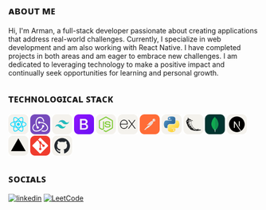 <h2 align="left">ᴀʙᴏᴜᴛ ᴍᴇ</h2>
<p align="left">
  Hi, I'm Arman, a full-stack developer passionate about creating applications that address real-world challenges. Currently, I specialize in web development and am also working with React Native. I have completed projects in both areas and am eager to embrace new challenges. I am dedicated to leveraging technology to make a positive impact and continually seek opportunities for learning and personal growth.
</p>

<h2 align="left">ᴛᴇᴄʜɴᴏʟᴏɢɪᴄᴀʟ ꜱᴛᴀᴄᴋ</h2>
<p align="left">
  <img src="https://github.com/tandpfun/skill-icons/blob/main/icons/React-Light.svg" alt="react" width="40" height="40"/>
  <img src="https://github.com/tandpfun/skill-icons/blob/main/icons/Redux.svg" alt="redux" width="40" height="40"/>
  <img src="https://github.com/tandpfun/skill-icons/blob/main/icons/TailwindCSS-Light.svg" alt="tailwindcss" width="40" height="40"/>
  <img src="https://github.com/tandpfun/skill-icons/blob/main/icons/Bootstrap.svg" alt="bootstrap" width="40" height="40"/>
  <img src="https://github.com/tandpfun/skill-icons/blob/main/icons/NodeJS-Light.svg" alt="node.js" width="40" height="40"/>
  <img src="https://github.com/tandpfun/skill-icons/blob/main/icons/ExpressJS-Light.svg" alt="express.js" width="40" height="40"/>
  <img src="https://github.com/tandpfun/skill-icons/blob/main/icons/Postman.svg" alt="postman" width="40" height="40"/>
<!--   <img src="https://github.com/tandpfun/skill-icons/blob/main/icons/Redis-Light.svg" alt="redis" width="40" height="40"/> -->
  <img src="https://github.com/tandpfun/skill-icons/blob/main/icons/Python-Light.svg" alt="python" width="40" height="40"/>
  <img src="https://github.com/tandpfun/skill-icons/blob/main/icons/Flask-Light.svg" alt="flask" width="40" height="40"/>
<!--   <img src="https://github.com/tandpfun/skill-icons/blob/main/icons/Java-Light.svg" alt="java" width="40" height="40"/> -->
<!--   <img src="https://github.com/tandpfun/skill-icons/blob/main/icons/Spring-Light.svg" alt="springboot" width="40" height="40"/> -->
  <img src="https://github.com/tandpfun/skill-icons/blob/main/icons/MongoDB.svg" alt="mongodb" width="40" height="40"/>
<!--   <img src="https://github.com/tandpfun/skill-icons/blob/main/icons/MySQL-Light.svg" alt="mysql" width="40" height="40"/> -->
  <img src="https://github.com/tandpfun/skill-icons/blob/main/icons/NextJS-Light.svg" alt="next.js" width="40" height="40"/>
  <img src="https://github.com/tandpfun/skill-icons/blob/main/icons/Vercel-Light.svg" alt="vercel" width="40" height="40"/>
  <img src="https://github.com/tandpfun/skill-icons/blob/main/icons/Git.svg" alt="git" width="40" height="40"/>
  <img src="https://github.com/tandpfun/skill-icons/blob/main/icons/Github-Light.svg" alt="github" width="40" height="40"/>
<!--   <img src="https://github.com/tandpfun/skill-icons/blob/main/icons/GraphQL-Light.svg" alt="graphql" width="40" height="40"/> -->
<!--   <img src="https://github.com/tandpfun/skill-icons/blob/main/icons/Docker.svg" alt="docker" width="40" height="40"/> -->
<!--   <img src="https://github.com/tandpfun/skill-icons/blob/main/icons/Kubernetes.svg" alt="kubernetes" width="40" height="40"/> -->
<!--   <img src="" alt="" width="40" height="40"/> -->
</p>

<h2 align="left">ꜱᴏᴄɪᴀʟꜱ</h2>
<p align="left"> 
  <a href="https://www.linkedin.com/in/reacharman/" target="_blank"><img alt="linkedin" src="https://img.shields.io/badge/linkedin-%230077B5.svg?style=for-the-badge&logo=linkedin&logoColor=white" /></a>
  <a href="https://leetcode.com/u/reacharman/" target="_blank"><img alt="LeetCode" src="https://img.shields.io/badge/LeetCode-000000?style=for-the-badge&logo=LeetCode&logoColor=#d16c06" /></a>
</p>
